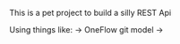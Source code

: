 This is a pet project to build a silly REST Api

Using things like:
    -> OneFlow git model
    -> 

